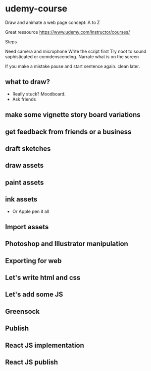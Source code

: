 # udemy-course

Draw and animate a web page concept: A to Z 

Great ressource
https://www.udemy.com/instructor/courses/

Steps

Need camera and microphone
Write the script first
Try noot to sound sophisticated or conndenscending.
Narrate what is on the screen

If you make a mistake pause and start sentence again. clean later.

## what to draw?

- Really stuck? Moodboard.
- Ask friends

## make some vignette story board variations
## get feedback from friends or a business
## draft sketches 


## draw assets
## paint assets
## ink assets
- Or Apple pen it all

## Import assets
## Photoshop and Illustrator manipulation
## Exporting for web

## Let's write html and css
## Let's add some JS
## Greensock
## Publish
## React JS implementation
## React JS publish

